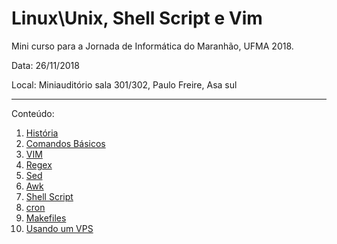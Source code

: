 # Linux\Unix, Shell Script e Vim

Mini curso para a Jornada de Informática do Maranhão, UFMA 2018.

Data: 26/11/2018

Local: Miniauditório sala 301/302, Paulo Freire, Asa sul

-------------------------------------------------------

Conteúdo:

1. [História](00-Historia/index.md)
2. [Comandos Básicos](01-Basics/README.md)
3. [VIM](03-VIM/README.md)
4. [Regex]()
5. [Sed]()
6. [Awk]()
7. [Shell Script](07-Shell-Script/README.md)
8. [cron]()
9. [Makefiles]()
10. [Usando um VPS]()
